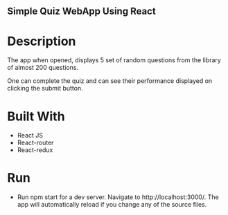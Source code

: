 ## Simple Quiz WebApp Using React

# Description 

The app when opened, displays 5 set of random questions from the library of almost 200 questions.

One can complete the quiz and can see their performance displayed on clicking the submit button.

# Built With
  * React JS
  * React-router
  * React-redux

# Run 

  * Run npm start for a dev server. Navigate to http://localhost:3000/. The app will automatically reload if you change any of the source files.
